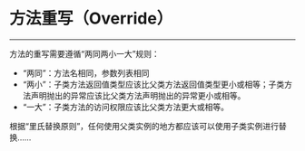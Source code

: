 # 方法重写（Override）

---

方法的重写需要遵循“两同两小一大”规则：

- “两同”：方法名相同，参数列表相同
- “两小”：子类方法返回值类型应该比父类方法返回值类型更小或相等；子类方法声明抛出的异常应该比父类方法声明抛出的异常更小或相等。
- “一大”：子类方法的访问权限应该比父类方法更大或相等。

根据“里氏替换原则”，任何使用父类实例的地方都应该可以使用子类实例进行替换……